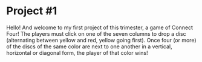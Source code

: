 # Project #1
Hello! And welcome to my first project of this trimester, a game of Connect Four! The players must click on one of the seven columns to drop a disc (alternating between yellow and red, yellow going first). Once four (or more) of the discs of the same color are next to one another in a vertical, horizontal or diagonal form, the player of that color wins!
